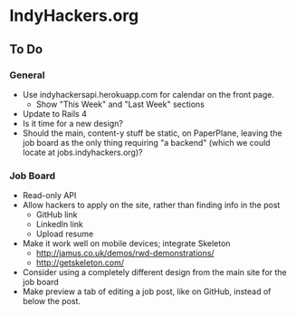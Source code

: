 # IndyHackers.org

## To Do

### General
- Use indyhackersapi.herokuapp.com for calendar on the front page.
  - Show "This Week" and "Last Week" sections
- Update to Rails 4
- Is it time for a new design?
- Should the main, content-y stuff be static, on PaperPlane, leaving the job board as the only thing requiring "a backend" (which we could locate at jobs.indyhackers.org)?

### Job Board
- Read-only API
- Allow hackers to apply on the site, rather than finding info in the post
  - GitHub link
  - LinkedIn link
  - Upload resume
- Make it work well on mobile devices; integrate Skeleton
    - http://jamus.co.uk/demos/rwd-demonstrations/
    - http://getskeleton.com/
- Consider using a completely different design from the main site for the job board
- Make preview a tab of editing a job post, like on GitHub, instead of below the post. 


